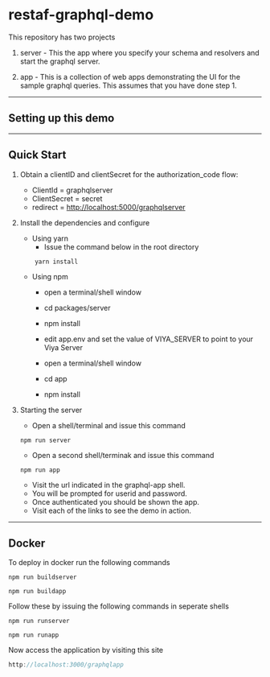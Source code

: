 # restaf-graphql-demo

This repository has two projects

1. server - This the app where you specify your schema and resolvers and start the graphql server.

2. app - This is a collection of web apps demonstrating the UI for the sample graphql queries. This assumes that you have done step 1.

---

## Setting up this demo

---

## Quick Start

1. Obtain a clientID and clientSecret for the authorization_code flow:
    - ClientId = graphqlserver
    - ClientSecret = secret
    - redirect = <http://localhost:5000/graphqlserver>

2. Install the dependencies and configure

    - Using yarn
        - Issue the command below in the root directory

    ```shell
        yarn install
    ```

    - Using npm
        - open a terminal/shell window
        - cd packages/server
        - npm install
        - edit app.env and set the value of VIYA_SERVER to point to your Viya Server

        - open a terminal/shell window
        - cd app
        - npm install

3. Starting the server

    - Open  a shell/terminal and issue this command

     ```shell
     npm run server
     ```

    - Open a second shell/terminak and issue this command

    ```shell
    npm run app

    ```

    - Visit the url indicated in the graphql-app shell.
    - You will be prompted for userid and password.
    - Once authenticated you should be shown the app.
    - Visit each of the links to see the demo in action.

---

## Docker

To deploy in docker run the following commands

```script
npm run buildserver

npm run buildapp
```

Follow these by issuing the following commands in seperate shells

```script
npm run runserver

npm run runapp
```

Now access the application by visiting this site

```js
http://localhost:3000/graphqlapp
```
